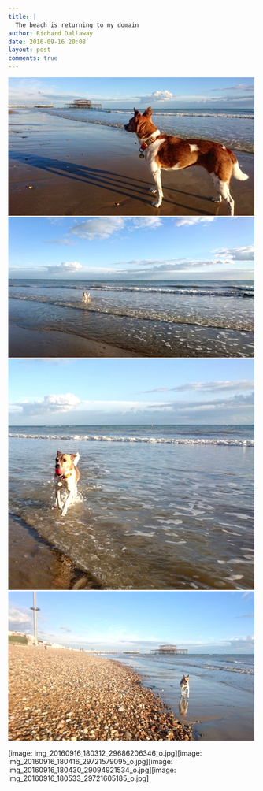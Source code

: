 ```yaml
---
title: |
  The beach is returning to my domain
author: Richard Dallaway
date: 2016-09-16 20:08
layout: post
comments: true
---
```


<div><a href="/media/tp_img_20160916_180312_29686206346_o.jpg"><img src="/media/tp_thumb_img_20160916_180312_29686206346_o.jpg" width="500" height="281"/></a></div><div><a href="/media/tp_img_20160916_180416_29721579095_o.jpg"><img src="/media/tp_thumb_img_20160916_180416_29721579095_o.jpg" width="500" height="285"/></a></div><div><a href="/media/tp_img_20160916_180430_29094921534_o.jpg"><img src="/media/tp_thumb_img_20160916_180430_29094921534_o.jpg" width="500" height="469"/></a></div><div><a href="/media/tp_img_20160916_180533_29721605185_o.jpg"><img src="/media/tp_thumb_img_20160916_180533_29721605185_o.jpg" width="500" height="303"/></a></div>

[image: img_20160916_180312_29686206346_o.jpg][image:
img_20160916_180416_29721579095_o.jpg][image:
img_20160916_180430_29094921534_o.jpg][image:
img_20160916_180533_29721605185_o.jpg]
     
      
